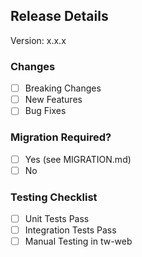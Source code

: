 ## Release Details

Version: x.x.x

### Changes
- [ ] Breaking Changes
- [ ] New Features
- [ ] Bug Fixes

### Migration Required?
- [ ] Yes (see MIGRATION.md)
- [ ] No

### Testing Checklist
- [ ] Unit Tests Pass
- [ ] Integration Tests Pass
- [ ] Manual Testing in tw-web 